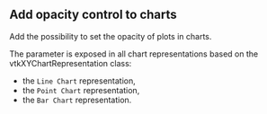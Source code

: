 ## Add opacity control to charts

Add the possibility to set the opacity of plots in charts.

The parameter is exposed in all chart representations based on the vtkXYChartRepresentation class:
- the `Line Chart` representation,
- the `Point Chart` representation,
- the `Bar Chart` representation.
